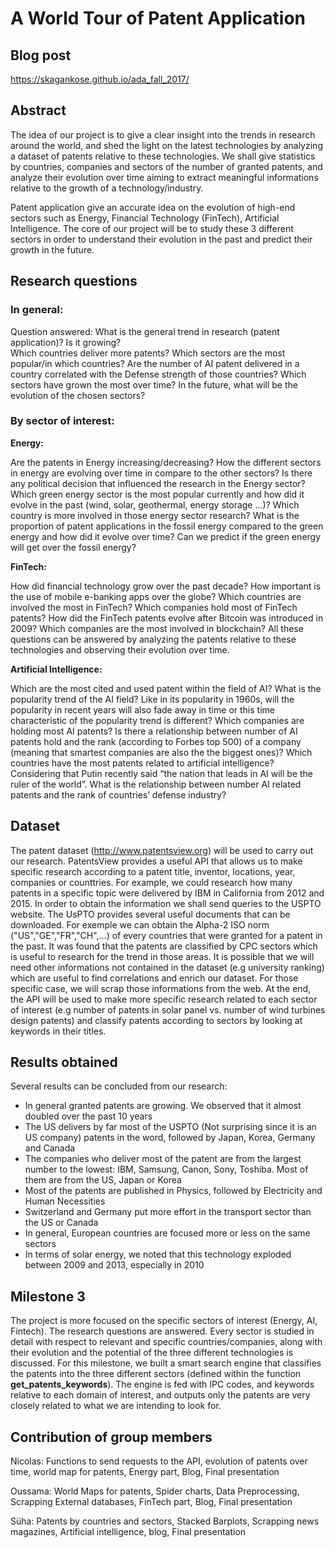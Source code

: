 # A World Tour of Patent Application

## Blog post

https://skagankose.github.io/ada_fall_2017/

## Abstract
The idea of our project is to give a clear insight into the trends in research around the world, and shed the light on the latest technologies by analyzing a dataset of patents relative to these technologies. We shall give statistics by countries, companies and sectors of the number of granted patents, and analyze their evolution over time aiming to extract meaningful informations relative to the growth of a technology/industry.

Patent application give an accurate idea on the evolution of high-end sectors such as Energy, Financial Technology (FinTech), Artificial Intelligence. The core of our project will be to study these 3 different sectors in order to understand their evolution in the past and predict their growth in the future.

## Research questions
### In general:

Question answered:
What is the general trend in research (patent application)? Is it growing?  
Which countries deliver more patents? 
Which sectors are the most popular/in which countries?
Are the number of AI patent delivered in a country correlated with the Defense strength of those countries?
Which sectors have grown the most over time? 
In the future, what will be the evolution of the chosen sectors?

### By sector of interest:

**Energy:** 

Are the patents in Energy increasing/decreasing? 
How the different sectors in energy are evolving over time in compare to the other sectors?
Is there any political decision that influenced the research in the Energy sector? 
Which green energy sector is the most popular currently and how did it evolve in the past (wind, solar, geothermal, energy storage …)? 
Which country is more involved in those energy sector research? 
What is the proportion of patent applications in the fossil energy compared to the green energy and how did it evolve over time?
Can we predict if the green energy will get over the fossil energy?

**FinTech:**

How did financial technology grow over the past decade? 
How important is the use of mobile e-banking apps over the globe? 
Which countries are involved the most in FinTech? Which companies hold most of FinTech patents? 
How did the FinTech patents evolve after Bitcoin was introduced in 2009?
Which companies are the most involved in blockchain?
All these questions can be answered by analyzing the patents relative to these technologies and observing their evolution over time.

**Artificial Intelligence:**

Which are the most cited and used patent within the field of AI?
What is the popularity trend of the AI field? Like in its popularity in 1960s, will the popularity in recent years will also fade away in time or this time characteristic of the popularity trend is different?
Which companies are holding most AI patents? Is there a relationship between number of AI patents hold and the rank (according to Forbes top 500) of a company (meaning that smartest companies are also the the biggest ones)?
Which countries have the most patents related to artificial intelligence?
Considering that Putin recently said “the nation that leads in AI will be the ruler of the world”. What is the relationship between number AI related patents and the rank of countries’ defense industry?

## Dataset
The patent dataset (http://www.patentsview.org) will be used to carry out our research. PatentsView provides a useful API that allows us to make specific research according to a patent title, inventor, locations, year, companies or counttries. For example, we could research how many patents in a specific topic were delivered by IBM in California from 2012 and 2015. In order to obtain the information we shall send queries to the USPTO website. The UsPTO provides several useful documents that can be downloaded. For exemple we can obtain the Alpha-2 ISO norm ("US","GE","FR","CH",...) of every countries that were granted for a patent in the past. It was found that the patents are classified by CPC sectors which is useful to research for the trend in those areas. 
It is possible that we will need other informations not contained in the dataset (e.g university ranking) which are useful to find correlations and enrich our dataset. For those specific case, we will scrap those informations from the web. At the end, the API will be used to make more specific research related to each sector of interest (e.g number of patents in solar panel vs. number of wind turbines design patents) and classify patents according to sectors by looking at keywords in their titles.

## Results obtained
Several results can be concluded from our research:
  - In general granted patents are growing. We observed that it almost doubled over the past 10 years 
  - The US delivers by far most of the USPTO (Not surprising since it is an US company) patents in the word, followed by Japan, Korea,    Germany and Canada
  - The companies who deliver most of the patent are from the largest number to the lowest: IBM, Samsung, Canon, Sony, Toshiba. Most of     them are from the US, Japan or Korea
  - Most of the patents are published in Physics, followed by Electricity and Human Necessities
  - Switzerland and Germany put more effort in the transport sector than the US or Canada
  - In general, European countries are focused more or less on the same sectors
  - In terms of solar energy, we noted that this technology exploded between 2009 and 2013, especially in 2010
  
## Milestone 3
The project is more focused on the specific sectors of interest (Energy, AI, Fintech). The research questions are answered. Every sector is studied in detail with respect to relevant and specific countries/companies, along with their evolution and the potential of the three different technologies is discussed. For this milestone, we built a smart search engine that classifies the patents into the three different sectors (defined within the function **get_patents_keywords**). The engine is fed with IPC codes, and keywords relative to each domain of interest, and outputs only the patents are very closely related to what we are intending to look for.

## Contribution of group members
Nicolas: Functions to send requests to the API, evolution of patents over time, world map for patents, Energy part, Blog, Final presentation

Oussama: World Maps for patents, Spider charts, Data Preprocessing, Scrapping External databases, FinTech part, Blog, Final presentation

Süha: Patents by countries and sectors, Stacked Barplots, Scrapping news magazines, Artificial intelligence, blog, Final presentation


